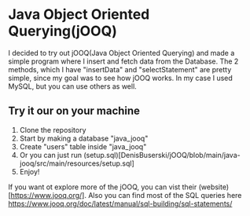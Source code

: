 # Java Object Oriented Querying(jOOQ)

I decided to try out jOOQ(Java Object Oriented Querying) and made a simple program where I insert and fetch data from the Database. The 2 methods, which I have "insertData" and "selectStatement" are pretty simple, since my goal was to see how jOOQ works. In my case I used MySQL, but you can use others as well.

## Try it our on your machine

1. Clone the repository
1. Start by making a database "java_jooq"
2. Create "users" table inside "java_jooq"
3. Or you can just run (setup.sql)[DenisBuserski/jOOQ/blob/main/java-jooq/src/main/resources/setup.sql]
4. Enjoy!

If you want ot explore more of the jOOQ, you can vist their (website)[https://www.jooq.org/]. Also you can find most of the SQL queries here https://www.jooq.org/doc/latest/manual/sql-building/sql-statements/

